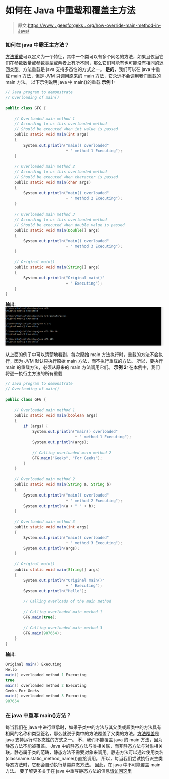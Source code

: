 # 如何在 Java 中重载和覆盖主方法

> 原文:[https://www . geesforgeks . org/how-override-main-method-in-Java/](https://www.geeksforgeeks.org/how-to-overload-and-override-main-method-in-java/)

### 如何在 java 中霸王主方法？

[方法重载](https://www.geeksforgeeks.org/overloading-in-java/)可以定义为一个特征，其中一个类可以有多个同名的方法，如果且仅当它们在参数数量或参数类型或两者上有所不同，那么它们可能有也可能没有相同的返回类型。方法重载是 java 支持多态性的方式之一。
**是的**，我们可以在 java 中重载 main 方法，但是 JVM 只调用原来的 main 方法，它永远不会调用我们重载的 main 方法。
以下示例说明 java 中 main()的重载
**示例 1:**

```java
// Java program to demonstrate
// Overloading of main()

public class GFG {

    // Overloaded main method 1
    // According to us this overloaded method
    // Should be executed when int value is passed
    public static void main(int args)
    {
        System.out.println("main() overloaded"
                           + " method 1 Executing");
    }

    // Overloaded main method 2
    // According to us this overloaded method
    // Should be executed when character is passed
    public static void main(char args)
    {
        System.out.println("main() overloaded"
                           + " method 2 Executing");
    }

    // Overloaded main method 3
    // According to us this overloaded method
    // Should be executed when double value is passed
    public static void main(Double[] args)
    {
        System.out.println("main() overloaded"
                           + " method 3 Executing");
    }

    // Original main()
    public static void main(String[] args)
    {
        System.out.println("Original main()"
                           + " Executing");
    }
}
```

**输出:**
![](img/1245b2f39b215a7c0e9b678b04065696.png)

从上面的例子中可以清楚地看到，每次原始 main 方法执行时，重载的方法不会执行，因为 JVM 默认只执行原始 main 方法，而不执行重载的方法。
所以，要执行 main 的重载方法，必须从原来的 main 方法调用它们。
**示例 2:**
在本例中，我们将逐一执行主方法的所有重载

```java
// Java program to demonstrate
// Overloading of main()

public class GFG {

    // Overloaded main method 1
    public static void main(boolean args)
    {
        if (args) {
            System.out.println("main() overloaded"
                               + " method 1 Executing");
            System.out.println(args);

            // Calling overloaded main method 2
            GFG.main("Geeks", "For Geeks");
        }
    }

    // Overloaded main method 2
    public static void main(String a, String b)
    {
        System.out.println("main() overloaded"
                           + " method 2 Executing");
        System.out.println(a + " " + b);
    }

    // Overloaded main method 3
    public static void main(int args)
    {
        System.out.println("main() overloaded"
                           + " method 3 Executing");
        System.out.println(args);
    }

    // Original main()
    public static void main(String[] args)
    {
        System.out.println("Original main()"
                           + " Executing");
        System.out.println("Hello");

        // Calling overloads of the main method

        // Calling overloaded main method 1
        GFG.main(true);

        // Calling overloaded main method 3
        GFG.main(987654);
    }
}
```

**输出:**

```java
Original main() Executing
Hello
main() overloaded method 1 Executing
true
main() overloaded method 2 Executing
Geeks For Geeks
main() overloaded method 3 Executing
987654

```

### 在 java 中重写 main()方法？

每当我们在 java 中进行继承时，如果子类中的方法与其父类或超类中的方法具有相同的名称和类型签名，那么就说子类中的方法覆盖了父类的方法。[方法覆盖](https://www.geeksforgeeks.org/overriding-in-java/)是 java 支持运行时多态性的方式之一。
**不**，我们不能覆盖 java 的 main 方法，因为静态方法不能被覆盖。
Java 中的静态方法与类相关联，而非静态方法与对象相关联。静态属于类的范畴，静态方法不需要对象来调用。静态方法可以通过使用类名(classname.static_method_name())直接调用。
所以，每当我们尝试执行派生类静态方法时，它都会自动执行基类静态方法。
因此，在 java 中不可能覆盖 main 方法。
要了解更多关于在 java 中重写静态方法的信息[请访问这里](https://www.geeksforgeeks.org/can-we-overload-or-override-static-methods-in-java/)